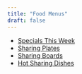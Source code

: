 ```yaml
---
title: "Food Menus"
draft: false
---
```

<!-- Food Menus List tile -->
<div class="tile food-menus-list-tile">
  <ul>
    <li>
      <a href="/food-menu-specials">
        Specials This Week
      </a>
    </li>
    <li>
      <a href="/food-menu-sharing-plates">
        Sharing Plates
      </a>
    </li>
    <li>
      <a href="/food-menu-sharing-boards">
        Sharing Boards
      </a>
    </li>
    <li>
      <a href="/food-menu-hot-sharing-dishes">
        Hot Sharing Dishes
      </a>
    </li>
  </ul>
</div>
